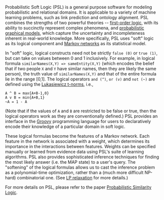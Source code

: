 Probabilistic Soft Logic (PSL) is a general purpose software for modeling probabilistic and relational domains. It is applicable to a variety of machine learning problems, such as link prediction and ontology alignment. PSL combines the strengths of two powerful theories -- <a href="http://www.amazon.com/Logical-Foundations-Artificial-Intelligence-Genesereth/dp/0934613311">first-order logic</a>, with its ability to succinctly represent complex phenomena, and <a href="http://pgm.stanford.edu/">probabilistic graphical models</a>, which capture the uncertainty and incompleteness inherent in real-world knowledge. More specifically, PSL uses "soft" logic as its logical component and <a href="http://en.wikipedia.org/wiki/Markov_random_field">Markov networks</a> as its statistical model. 

In "soft" logic, logical constructs need not be strictly `false (0)` or `true (1)`, but can take on values between 0 and 1 inclusively. For example, in logical formula `similarNames(X,Y) => sameEntity(X,Y)` (which encodes the belief that if two people `X` and `Y` have similar names, then they are likely the same person),  the truth value of `similarNames(X,Y)` and that of the entire formula lie in the range [0,1]. The logical operators `and (^)`, `or (v)` and `not (~)` are defined using the <a href="http://en.wikipedia.org/wiki/%C5%81ukasiewicz_logic">Lukasiewicz t-norms</a>, i.e., 

`A ^ B = max{A+B-1,0}`<br>
`A v B = min{A+B,1}`<br>
`~A = 1 - A`<br>

(Note that if the values of `A` and `B` are restricted to be false or true, then the logical operators work as they are conventionally defined.) PSL provides an interface in the <a href="http://groovy.codehaus.org/">Groovy</a> programming language for users to declaratively encode their knowledge of a particular domain in soft logic. 

These logical formulas become the features of a Markov network. Each feature in the network is associated with a weight, which determines its importance in the interactions between features. Weights can be specified manually or learned from evidence data using PSL's suite of learning algorithms. PSL also provides sophisticated inference techniques for finding the most likely answer (i.e. the MAP state) to a user's query. The "softening" of the logical formulas allows us to cast the inference problem as a polynomial-time optimization, rather than a (much more difficult NP-hard) combinatorial one. (See <a href="http://en.wikipedia.org/wiki/LP_relaxation">LP relaxation</a> for more details.)

For more details on PSL, please refer to the paper <a href="http://fodava.gatech.edu/files/reports/FODAVA-10-17.pdf"> Probabilistic Similarity Logic</a>.